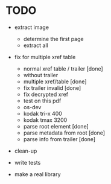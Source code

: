 TODO
=

* extract image
  - determine the first page
  - extract all

* fix for multiple xref table
  - normal xref table / trailer [done]
  - without trailer 
  - multiple xref/table [done]
  - fix trailer invalid [done]
  - fix decrypted xref
  - test on this pdf
   * os-dev
   * kodak tri-x 400
   * kodak tmax 3200
  
  - parse root element [done]
  - parse metadata from root [done]
  - parse info from trailer [done]
 
* clean-up
* write tests
* make a real library